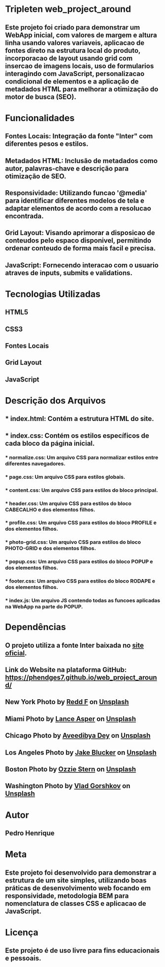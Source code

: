 # Tripleten web_project_around

## Este projeto foi criado para demonstrar um WebApp inicial, com valores de margem e altura linha usando valores variaveis, aplicacao de fontes direto na estrutura local do produto, incorporacao de layout usando grid com insercao de imagens locais, uso de formularios interagindo com JavaScript, personalizacao condicional de elementos e a aplicação de metadados HTML para melhorar a otimização do motor de busca (SEO).

# Funcionalidades

## Fontes Locais: Integração da fonte "Inter" com diferentes pesos e estilos.

## Metadados HTML: Inclusão de metadados como autor, palavras-chave e descrição para otimização de SEO.

## Responsividade: Utilizando funcao '@media' para identificar diferentes modelos de tela e adaptar elementos de acordo com a resolucao encontrada.

## Grid Layout: Visando aprimorar a disposicao de conteudos pelo espaco disponivel, permitindo ordenar conteudo de forma mais facil e precisa.

## JavaScript: Fornecendo interacao com o usuario atraves de inputs, submits e validations.

# Tecnologias Utilizadas

## HTML5

## CSS3

## Fontes Locais

## Grid Layout

## JavaScript

# Descrição dos Arquivos

## \* index.html: Contém a estrutura HTML do site.

## \* index.css: Contém os estilos específicos de cada bloco da página inicial.

### \* normalize.css: Um arquivo CSS para normalizar estilos entre diferentes navegadores.

### \* page.css: Um arquivo CSS para estilos globais.

### \* content.css: Um arquivo CSS para estilos do bloco principal.

### \* header.css: Um arquivo CSS para estilos do bloco CABECALHO e dos elementos filhos.

### \* profile.css: Um arquivo CSS para estilos do bloco PROFILE e dos elementos filhos.

### \* photo-grid.css: Um arquivo CSS para estilos do bloco PHOTO-GRID e dos elementos filhos.

### \* popup.css: Um arquivo CSS para estilos do bloco POPUP e dos elementos filhos.

### \* footer.css: Um arquivo CSS para estilos do bloco RODAPE e dos elementos filhos.

### \* index.js: Um arquivo JS contendo todas as funcoes aplicadas na WebApp na parte do POPUP.

# Dependências

## O projeto utiliza a fonte Inter baixada no <a href='https://rsms.me/inter/'>site oficial</a>.

## Link do Website na plataforma GitHub: https://phendges7.github.io/web_project_around/

## New York Photo by <a href="https://unsplash.com/@raddfilms?utm_content=creditCopyText&utm_medium=referral&utm_source=unsplash">Redd F</a> on <a href="https://unsplash.com/photos/cars-parked-near-brown-building-wOj5odhDOZ0?utm_content=creditCopyText&utm_medium=referral&utm_source=unsplash">Unsplash</a>

## Miami Photo by <a href="https://unsplash.com/@lance_asper?utm_content=creditCopyText&utm_medium=referral&utm_source=unsplash">Lance Asper</a> on <a href="https://unsplash.com/photos/high-angle-photography-of-two-red-and-white-vehicles-on-concrete-road-between-trees-and-buildings-at-daytime-pAWY7xrsLwc?utm_content=creditCopyText&utm_medium=referral&utm_source=unsplash">Unsplash</a>

## Chicago Photo by <a href="https://unsplash.com/@aveedibya?utm_content=creditCopyText&utm_medium=referral&utm_source=unsplash">Aveedibya Dey</a> on <a href="https://unsplash.com/photos/white-and-brown-concrete-buildings-near-body-of-water-during-daytime-wRyQocoKOBA?utm_content=creditCopyText&utm_medium=referral&utm_source=unsplash">Unsplash</a>

## Los Angeles Photo by <a href="https://unsplash.com/@jakeblucker?utm_content=creditCopyText&utm_medium=referral&utm_source=unsplash">Jake Blucker</a> on <a href="https://unsplash.com/photos/people-sitting-on-chairs-near-palm-trees-during-night-time-8LlJNFLTEm0?utm_content=creditCopyText&utm_medium=referral&utm_source=unsplash">Unsplash</a>

## Boston Photo by <a href="https://unsplash.com/@ozziestern?utm_content=creditCopyText&utm_medium=referral&utm_source=unsplash">Ozzie Stern</a> on <a href="https://unsplash.com/photos/body-of-water-near-buildings-at-daytime-PKOcoqB1SQw?utm_content=creditCopyText&utm_medium=referral&utm_source=unsplash">Unsplash</a>

## Washington Photo by <a href="https://unsplash.com/@nuclearvee?utm_content=creditCopyText&utm_medium=referral&utm_source=unsplash">Vlad Gorshkov</a> on <a href="https://unsplash.com/photos/white-and-brown-concrete-buildings-during-daytime-u6-jWHgwd44?utm_content=creditCopyText&utm_medium=referral&utm_source=unsplash">Unsplash</a>

# Autor

## Pedro Henrique

# Meta

## Este projeto foi desenvolvido para demonstrar a estrutura de um site simples, utilizando boas práticas de desenvolvimento web focando em responsividade, metodologia BEM para nomenclatura de classes CSS e aplicacao de JavaScript.

# Licença

## Este projeto é de uso livre para fins educacionais e pessoais.

